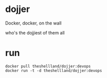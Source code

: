 # dojjer

Docker, docker, on the wall

who's the dojjiest of them all


# run

```
docker pull theshellland/dojjer:devops
docker run -t -d theshellland/dojjer:devops
```


